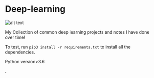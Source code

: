 # Deep-learning
![alt text](https://github.com/iamlmn/deep-learning/blob/master/keras-tensorflow-logo.jpg "TF Logo")


My Collection of common deep learning projects and notes I have done over time!

To test, run `pip3 install -r requirements.txt` to install all the dependencies.

Python version>3.6



. 




